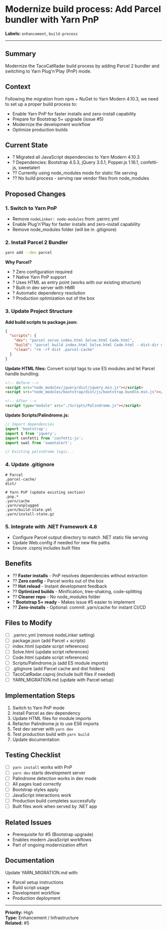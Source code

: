 # Modernize build process: Add Parcel bundler with Yarn PnP

**Labels:** `enhancement`, `build-process`

---

## Summary
Modernize the TacoCatRadar build process by adding Parcel 2 bundler and switching to Yarn Plug'n'Play (PnP) mode.

## Context
Following the migration from npm + NuGet to Yarn Modern 4.10.3, we need to set up a proper build process to:
- Enable Yarn PnP for faster installs and zero-install capability
- Prepare for Bootstrap 5+ upgrade (issue #5)
- Modernize the development workflow
- Optimize production builds

## Current State
- ? Migrated all JavaScript dependencies to Yarn Modern 4.10.3
- ? Dependencies: Bootstrap 4.5.3, jQuery 3.5.1, Popper.js 1.16.1, confetti-js, sweetalert
- ?? Currently using node_modules mode for static file serving
- ?? No build process - serving raw vendor files from node_modules

## Proposed Changes

### 1. Switch to Yarn PnP
- Remove `nodeLinker: node-modules` from .yarnrc.yml
- Enable Plug'n'Play for faster installs and zero-install capability
- Remove node_modules folder (will be in .gitignore)

### 2. Install Parcel 2 Bundler
```bash
yarn add --dev parcel
```

**Why Parcel?**
- ? Zero configuration required
- ? Native Yarn PnP support
- ? Uses HTML as entry point (works with our existing structure)
- ? Built-in dev server with HMR
- ? Automatic dependency resolution
- ? Production optimization out of the box

### 3. Update Project Structure

**Add build scripts to package.json:**
```json
{
  "scripts": {
    "dev": "parcel serve index.html Solve.html Code.html",
    "build": "parcel build index.html Solve.html Code.html --dist-dir dist",
    "clean": "rm -rf dist .parcel-cache"
  }
}
```

**Update HTML files:**
Convert script tags to use ES modules and let Parcel handle bundling:

```html
<!-- Before -->
<script src="node_modules/jquery/dist/jquery.min.js"></script>
<script src="node_modules/bootstrap/dist/js/bootstrap.bundle.min.js"></script>

<!-- After -->
<script type="module" src="./Scripts/Palindrome.js"></script>
```

**Update Scripts/Palindrome.js:**
```javascript
// Import dependencies
import 'bootstrap';
import $ from 'jquery';
import confetti from 'confetti-js';
import swal from 'sweetalert';

// Existing palindrome logic...
```

### 4. Update .gitignore
```gitignore
# Parcel
.parcel-cache/
dist/

# Yarn PnP (update existing section)
.pnp.*
.yarn/cache
.yarn/unplugged
.yarn/build-state.yml
.yarn/install-state.gz
```

### 5. Integrate with .NET Framework 4.8
- Configure Parcel output directory to match .NET static file serving
- Update Web.config if needed for new file paths
- Ensure .csproj includes built files

## Benefits
- ?? **Faster installs** - PnP resolves dependencies without extraction
- ?? **Zero config** - Parcel works out of the box
- ?? **Hot reload** - Instant development feedback
- ?? **Optimized builds** - Minification, tree-shaking, code-splitting
- ?? **Cleaner repo** - No node_modules folder
- ? **Bootstrap 5+ ready** - Makes issue #5 easier to implement
- ?? **Zero-installs** - Optional: commit .yarn/cache for instant CI/CD

## Files to Modify
- [ ] .yarnrc.yml (remove nodeLinker setting)
- [ ] package.json (add Parcel + scripts)
- [ ] index.html (update script references)
- [ ] Solve.html (update script references)
- [ ] Code.html (update script references)
- [ ] Scripts/Palindrome.js (add ES module imports)
- [ ] .gitignore (add Parcel cache and dist folders)
- [ ] TacoCatRadar.csproj (include built files if needed)
- [ ] YARN_MIGRATION.md (update with Parcel setup)

## Implementation Steps
1. Switch to Yarn PnP mode
2. Install Parcel as dev dependency
3. Update HTML files for module imports
4. Refactor Palindrome.js to use ES6 imports
5. Test dev server with `yarn dev`
6. Test production build with `yarn build`
7. Update documentation

## Testing Checklist
- [ ] `yarn install` works with PnP
- [ ] `yarn dev` starts development server
- [ ] Palindrome detection works in dev mode
- [ ] All pages load correctly
- [ ] Bootstrap styles apply
- [ ] JavaScript interactions work
- [ ] Production build completes successfully
- [ ] Built files work when served by .NET app

## Related Issues
- Prerequisite for #5 (Bootstrap upgrade)
- Enables modern JavaScript workflows
- Part of ongoing modernization effort

## Documentation
Update YARN_MIGRATION.md with:
- Parcel setup instructions
- Build script usage
- Development workflow
- Production deployment

---

**Priority:** High  
**Type:** Enhancement / Infrastructure  
**Related:** #5
